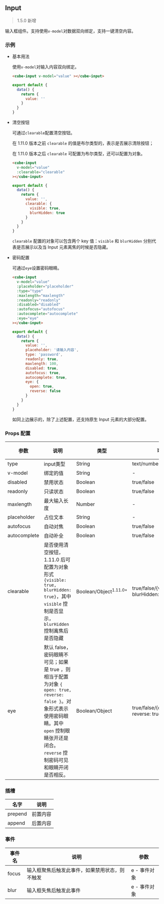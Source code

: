 ## Input

> 1.5.0 新增

输入框组件。支持使用`v-model`对数据双向绑定，支持一键清空内容。

### 示例

- 基本用法

  使用`v-model`对输入内容双向绑定。

  ```html
  <cube-input v-model="value" ></cube-input>
  ```

  ```javascript
  export default {
    data() {
      return {
        value: ''
      }
    }
  }
  ```

- 清空按钮

  可通过`clearable`配置清空按钮。

  在 1.11.0 版本之前 `clearable` 的值是布尔类型的，表示是否展示清除按钮；
  
  在 1.11.0 版本之后 `clearable` 可配置为布尔类型，还可以配置为对象。

  ```html
  <cube-input
    v-model="value"
    :clearable="clearable"
  ></cube-input>
  ```
  ```javascript
  export default {
    data() {
      return {
        value: '',
        clearable: {
          visible: true,
          blurHidden: true
        }
      }
    }
  }
  ```

  `clearable` 配置的对象可以包含两个 key 值：`visible` 和 `blurHidden` 分别代表是否展示以及当 Input 元素离焦的时候是否隐藏。

- 密码配置

  可通过`eye`设置密码眼睛。

  ```html
  <cube-input
    v-model="value"
    :placeholder="placeholder"
    :type="type"
    :maxlength="maxlength"
    :readonly="readonly"
    :disabled="disabled"
    :autofocus="autofocus"
    :autocomplete="autocomplete"
    :eye="eye"
  ></cube-input>
  ```
  ```javascript
  export default {
    data() {
      return {
        value: '',
        placeholder: '请输入内容',
        type: 'password',
        readonly: true,
        maxlength: 100,
        disabled: true,
        autofocus: true,
        autocomplete: true,
        eye: {
          open: true,
          reverse: false
        }
      }
    }
  }
  ```

  如同上边展示的，除了上述配置，还支持原生 Input 元素的大部分配置。

### Props 配置

| 参数 | 说明 | 类型 | 可选值 | 默认值 |
| - | - | - | - | - |
| type | input类型 | String | text/number/password/date | text |
| v-model | 绑定的值 | String | - | 空 |
| disabled | 禁用状态 | Boolean | true/false | false |
| readonly | 只读状态 | Boolean | true/false | false |
| maxlength | 最大输入长度 | Number | - | 60 |
| placeholder | 占位文本 | String | - | 空 |
| autofocus | 自动对焦 | Boolean | true/false | false |
| autocomplete | 自动补全 | Boolean | true/false | false |
| clearable | 是否使用清空按钮，1.11.0 后可配置为对象形式 `{visible: true, blurHidden: true}`，其中 `visible` 控制是否显示，`blurHidden` 控制离焦后是否隐藏 | Boolean/Object<sup>1.11.0+</sup> | true/false/{visible: true, blurHidden: true} | false |
| eye | 默认 false，密码眼睛不可见；如果是 true ，则相当于配置为对象 `{ open: true, reverse: false }`。对象形式表示使用密码眼睛。其中 `open` 控制眼睛张开还是闭合。`reverse` 控制密码可见和眼睛开闭是否相反。 | Boolean/Object | true/false/{open: true/false, reverse: true/false} | false |

### 插槽

| 名字 | 说明 |
| - | - |
| prepend | 前置内容 |
| append | 后置内容 |

### 事件

| 事件名 | 说明 | 参数 |
| - | - | - |
| focus | 输入框聚焦后触发此事件，如果禁用状态，则不触发 | e - 事件对象 |
| blur | 输入框失焦后触发此事件 | e - 事件对象 |
